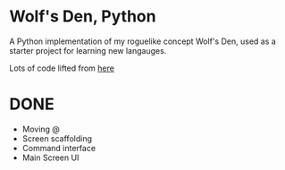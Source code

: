 # Wolf's Den, Python #

A Python implementation of my roguelike concept Wolf's Den, used as a starter project for learning new langauges.

Lots of code lifted from [here](https://github.com/TStand90/roguelike_tutorial_revised)

# DONE #

* Moving @
* Screen scaffolding
* Command interface
* Main Screen UI